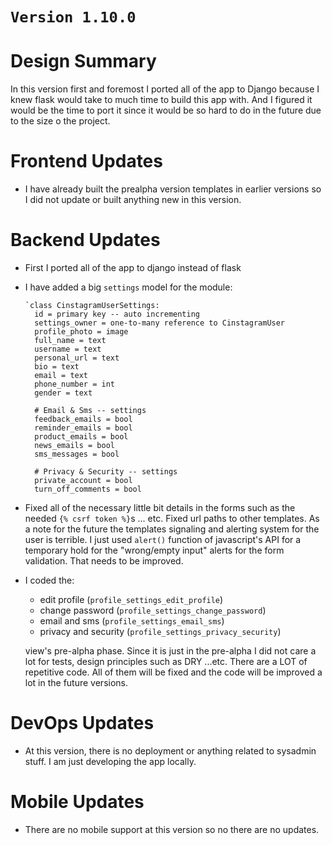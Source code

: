 # `Version 1.10.0`

# Design Summary

In this version first and foremost I ported all of the app to Django because I knew flask would take to much time to build this app with. And I figured it would be the time to port it since it would be so hard to do in the future due to the size o the project.

# Frontend Updates

- I have already built the prealpha version templates in earlier versions so I did not update or built anything new in this version.

# Backend Updates

- First I ported all of the app to django instead of flask

- I have added a big `settings` model for the module:
  ```
  `class CinstagramUserSettings:
    id = primary key -- auto incrementing
    settings_owner = one-to-many reference to CinstagramUser
    profile_photo = image
    full_name = text
    username = text
    personal_url = text
    bio = text
    email = text
    phone_number = int
    gender = text

    # Email & Sms -- settings
    feedback_emails = bool
    reminder_emails = bool
    product_emails = bool
    news_emails = bool
    sms_messages = bool

    # Privacy & Security -- settings
    private_account = bool
    turn_off_comments = bool
  ```

- Fixed all of the necessary little bit details in the forms such as the needed `{% csrf token %}`s ... etc. Fixed url paths to other templates. As a note for the future the templates signaling and alerting system for the user is terrible. I just used `alert()` function of javascript's API for a temporary hold for the "wrong/empty input" alerts for the form validation. That needs to be improved.

- I coded the:
  - edit profile (`profile_settings_edit_profile`)
  - change password (`profile_settings_change_password`)
  - email and sms (`profile_settings_email_sms`)
  - privacy and security (`profile_settings_privacy_security`)

  view's pre-alpha phase. Since it is just in the pre-alpha I did not care a lot for tests, design principles such as DRY ...etc. There are a LOT of repetitive code. All of them will be fixed and the code will be improved a lot in the future versions.

# DevOps Updates

- At this version, there is no deployment or anything related to sysadmin stuff. I am just developing the app locally.

# Mobile Updates

- There are no mobile support at this version so no there are no updates.
